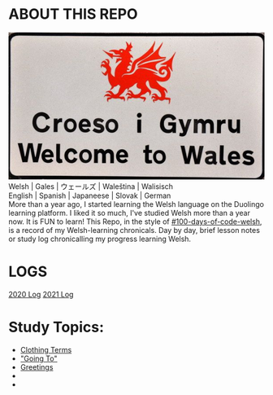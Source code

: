 # ABOUT THIS REPO 
![Croeso i Gymru](https://github.com/EO4wellness/T-I-L/blob/main/polyglot/gales/images/croeso%20i%20gymru%20sign.jpg)
Welsh   | Gales    | ウェールズ  | Waleština | Walisisch  <br>
English | Spanish  | Japaneese | Slovak     | German <br>
More than a year ago, I started learning the Welsh language on the Duolingo learning platform.  I liked it so much, I've studied Welsh more than a year now. It is FUN to learn!  This Repo, in the style of [#100-days-of-code-welsh](link), is a record of my Welsh-learning chronicals.  Day by day, brief lesson notes or study log chronicalling my progress learning Welsh. 

# LOGS
[2020 Log](https://github.com/EO4wellness/T-I-L/blob/main/polyglot/gales/2020_log.md)
[2021 Log](link) 

# Study Topics: 
* [Clothing Terms](https://github.com/EO4wellness/T-I-L/blob/main/polyglot/gales/clothing.md) <br>
* ["Going To"](https://github.com/EO4wellness/T-I-L/blob/main/polyglot/gales/going-to.md) <br>
* [Greetings](https://github.com/EO4wellness/T-I-L/blob/main/polyglot/gales/welcome.md) <br>
* <br>
* <br>
